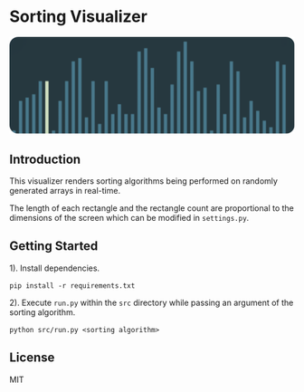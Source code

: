 # Sorting Visualizer

<img src="images/screenshot.png">

## Introduction

This visualizer renders sorting algorithms being performed on randomly generated arrays in real-time.

The length of each rectangle and the rectangle count are proportional to the dimensions of the
screen which can be modified in `settings.py`.

## Getting Started

1). Install dependencies.

```
pip install -r requirements.txt
```

2). Execute `run.py` within the `src` directory while passing an argument of the sorting algorithm.

```
python src/run.py <sorting algorithm>
```

## License

MIT
